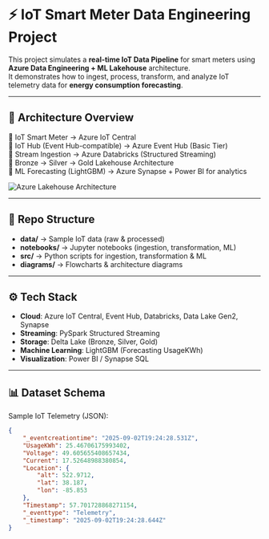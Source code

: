 # ⚡ IoT Smart Meter Data Engineering Project

This project simulates a **real-time IoT Data Pipeline** for smart meters using **Azure Data Engineering + ML Lakehouse** architecture.  
It demonstrates how to ingest, process, transform, and analyze IoT telemetry data for **energy consumption forecasting**.

---

## 🚀 Architecture Overview

🔹 IoT Smart Meter → Azure IoT Central  
🔹 IoT Hub (Event Hub-compatible) → Azure Event Hub (Basic Tier)  
🔹 Stream Ingestion → Azure Databricks (Structured Streaming)  
🔹 Bronze → Silver → Gold Lakehouse Architecture  
🔹 ML Forecasting (LightGBM) → Azure Synapse + Power BI for analytics  

![Azure Lakehouse Architecture](./Images/architecture.png)


---

## 📂 Repo Structure

- **data/** → Sample IoT data (raw & processed)  
- **notebooks/** → Jupyter notebooks (ingestion, transformation, ML)  
- **src/** → Python scripts for ingestion, transformation & ML  
- **diagrams/** → Flowcharts & architecture diagrams  

---

## ⚙️ Tech Stack

- **Cloud**: Azure IoT Central, Event Hub, Databricks, Data Lake Gen2, Synapse  
- **Streaming**: PySpark Structured Streaming  
- **Storage**: Delta Lake (Bronze, Silver, Gold)  
- **Machine Learning**: LightGBM (Forecasting UsageKWh)  
- **Visualization**: Power BI / Synapse SQL  

---

## 📊 Dataset Schema

Sample IoT Telemetry (JSON):

```json
{
    "_eventcreationtime": "2025-09-02T19:24:28.531Z",
    "UsageKWh": 25.46706175993402,
    "Voltage": 49.605655408657434,
    "Current": 17.52648988380854,
    "Location": {
        "alt": 522.9712,
        "lat": 38.187,
        "lon": -85.853
    },
    "Timestamp": 57.701728868271154,
    "_eventtype": "Telemetry",
    "_timestamp": "2025-09-02T19:24:28.644Z"
}
